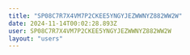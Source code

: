 ```yaml
---
title: "SP08C7R7X4VM7P2CKEE5YNGYJEZWWNYZ882WW2W"
date: 2024-11-14T00:02:28.893Z
user: SP08C7R7X4VM7P2CKEE5YNGYJEZWWNYZ882WW2W
layout: "users"
---
```

    